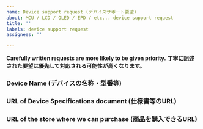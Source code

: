 ```yaml
---
name: Device support request (デバイスサポート要望)
about: MCU / LCD / OLED / EPD / etc... device support request
title: ''
labels: device support request
assignees: ''

---
```


**Carefully written requests are more likely to be given priority.**
**丁寧に記述された要望は優先して対応される可能性が高くなります。**

### Device Name (デバイスの名称・型番等)

### URL of Device Specifications document (仕様書等のURL)

### URL of the store where we can purchase (商品を購入できるURL)
